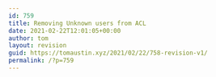 ```yaml
---
id: 759
title: Removing Unknown users from ACL
date: 2021-02-22T12:01:05+00:00
author: tom
layout: revision
guid: https://tomaustin.xyz/2021/02/22/758-revision-v1/
permalink: /?p=759
---
```

